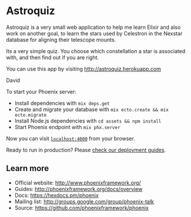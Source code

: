 # Astroquiz

Astroquiz is a very small web application to help me learn Elixir and also work on another goal, to learn the stars used by Celestron in the Nexstar database for aligning their telescope mounts.

Its a very simple quiz. You choose which constellation a star is associated with, and then find out if you are right.

You can use this app by visiting http://astroquiz.herokuapp.com

David


To start your Phoenix server:

  * Install dependencies with `mix deps.get`
  * Create and migrate your database with `mix ecto.create && mix ecto.migrate`
  * Install Node.js dependencies with `cd assets && npm install`
  * Start Phoenix endpoint with `mix phx.server`

Now you can visit [`localhost:4000`](http://localhost:4000) from your browser.

Ready to run in production? Please [check our deployment guides](http://www.phoenixframework.org/docs/deployment).

## Learn more

  * Official website: http://www.phoenixframework.org/
  * Guides: http://phoenixframework.org/docs/overview
  * Docs: https://hexdocs.pm/phoenix
  * Mailing list: http://groups.google.com/group/phoenix-talk
  * Source: https://github.com/phoenixframework/phoenix
